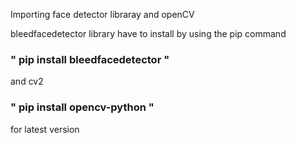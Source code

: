 Importing face detector libraray and openCV

bleedfacedetector library have to install by using the pip command
###  " pip install bleedfacedetector "

and cv2 

### " pip install opencv-python "

for latest version
